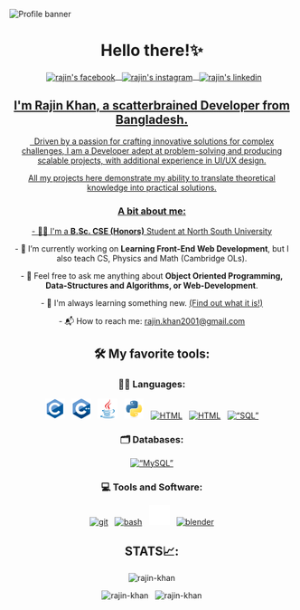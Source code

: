 ![Profile banner](https://i.imgur.com/7AwV84c.png)

<h1 align="center">Hello there!✨</h1>

<p align="center">
    &nbsp;
    <a href="https://www.facebook.com/rajinisdown/" target="_blank"><img align="center" src="https://raw.githubusercontent.com/rahuldkjain/github-profile-readme-generator/master/src/images/icons/Social/facebook.svg" alt="rajin's facebook" height="30" width="40" />
    &nbsp;
    <a href="https://www.instagram.com/raaajiin/" target="_blank"><img align="center" src="https://raw.githubusercontent.com/rahuldkjain/github-profile-readme-generator/master/src/images/icons/Social/instagram.svg" alt="rajin's instagram" height="30" width="40" />
    &nbsp;
    <a href="https://www.linkedin.com/in/rajin-khan/" target="_blank"><img align="center" src="https://raw.githubusercontent.com/rahuldkjain/github-profile-readme-generator/master/src/images/icons/Social/linked-in-alt.svg" alt="rajin's linkedin" height="30" width="40" />
</p>

<h2 align="center">
    I'm Rajin Khan, a scatterbrained Developer from Bangladesh.
</h2>

<p align="center">
    &nbsp;
    Driven by a passion for crafting innovative solutions for complex challenges, I am a Developer adept at problem-solving and producing scalable projects, with additional experience in UI/UX design.
</p>
<p align="center">
    All my projects here demonstrate my ability to translate theoretical knowledge into practical solutions.
</p>

<h3 align="center"> A bit about me: </h3>

<p align="center">
    - 👨‍🎓 I'm a <strong>B.Sc. CSE (Honors)</strong> Student at <a href="https://www.northsouth.edu" target="_blank" rel="noreferrer">North South University</a>
</p>
<p align="center">
    - 🔭 I’m currently working on <strong>Learning Front-End Web Development</strong>, but I also teach CS, Physics and Math (Cambridge OLs).
</p>
<p align="center">
    - 💬 Feel free to ask me anything about <strong>Object Oriented Programming, Data-Structures and Algorithms, or Web-Development</strong>.
</p>
<p align="center">
    - 🌱 I'm always learning something new. <a href="https://github.com/rajin-khan/capstone-sem-8" target="_blank" rel="noreferrer">(Find out what it is!)</a>
</p>
<p align="center">
    - 📬 How to reach me: <a href="mailto:rajin.khan2001gmail.com" target="_blank" rel="noreferrer">rajin.khan2001@gmail.com</a>
</p>

<h2 align="center"> 🛠️ My favorite tools: </h2>

<h3 align="center"> 👨‍💻 Languages: </h3>

<p align="center">
    <a href="https://en.wikipedia.org/wiki/C_(programming_language)" target="_blank" rel="noreferrer"> <img src="https://raw.githubusercontent.com/devicons/devicon/master/icons/c/c-original.svg" alt="c" height="35"/></a>
    &nbsp;
    <a href="https://en.wikipedia.org/wiki/C%2B%2B" target="_blank" rel="noreferrer"> <img src="https://raw.githubusercontent.com/devicons/devicon/master/icons/cplusplus/cplusplus-original.svg" alt="cplusplus" height="35"/></a>
    &nbsp;
    <a href="https://www.java.com" target="_blank" rel="noreferrer"> <img src="https://raw.githubusercontent.com/devicons/devicon/master/icons/java/java-original.svg" alt="java" height="35"/></a>
    &nbsp;
    <a href="https://www.python.org" target="_blank" rel="noreferrer"> <img src="https://raw.githubusercontent.com/devicons/devicon/master/icons/python/python-original.svg" alt="python" height="35"/></a>
    &nbsp;
    <a href="https://en.wikipedia.org/wiki/HTML" target="_blank" rel="noreferrer"> <img src="https://cdn.pixabay.com/photo/2017/08/05/11/16/logo-2582748_1280.png" alt="HTML" height="35"/></a>
    &nbsp;
    <a href="https://en.wikipedia.org/wiki/CSS" target="_blank" rel="noreferrer"> <img src="https://cdn.pixabay.com/photo/2017/08/05/11/16/logo-2582747_1280.png" alt="HTML" height="35"/></a>
    &nbsp;
    <a href="https://en.wikipedia.org/wiki/SQL" target="_blank" rel="noreferrer"> <img src="https://i.imgur.com/40pR413.png" alt=“SQL” height="35"/></a>
</p>

<h3 align="center"> 🗂 Databases: </h3>

<p align="center">
    <a href="https://www.mysql.com/" target="_blank" rel="noreferrer"> <img src="https://upload.wikimedia.org/wikipedia/labs/8/8e/Mysql_logo.png" alt=“MySQL” height="35"/></a>
</p>

<h3 align="center"> 💻 Tools and Software: </h3>

<p align="center">
    <a href="https://git-scm.com/" target="_blank" rel="noreferrer"> <img src="https://www.vectorlogo.zone/logos/git-scm/git-scm-icon.svg" alt="git" height="35"/></a>
    &nbsp;
    <a href="https://www.gnu.org/software/bash/" target="_blank" rel="noreferrer"> <img src="https://bashlogo.com/img/symbol/png/full_colored_light.png" alt="bash" height="35"/></a>
    &nbsp;
    <a href="https://www.zsh.org" target="_blank" rel="noreferrer"> <img src="https://raw.githubusercontent.com/Zsh-art/logo/main/png/white_vertical_icon.png" alt="zsh" height="35"/></a>
    &nbsp;
    <a href="https://www.blender.org/" target="_blank" rel="noreferrer"> <img src="https://upload.wikimedia.org/wikipedia/commons/thumb/0/0c/Blender_logo_no_text.svg/512px-Blender_logo_no_text.svg.png?20210507122249" alt="blender" height="35"/></a>
</p>

<h2 align="center"> STATS📈: </h2>

<div width="100%" align="center">
    <p>
        <a align="center"><img width="30%" src="https://github-readme-stats.vercel.app/api/top-langs/?username=rajin-khan&layout=donut-vertical&theme=omni&locale=en" alt="rajin-khan"/>
        </a>
        <p></p>
        <a align="left">
        <img width="40%" src="https://github-readme-streak-stats.herokuapp.com/?user=rajin-khan&theme=omni&locale=en" alt="rajin-khan"/>
        </a>
        &nbsp;
        <a align="right">
        <img width="38%" src="https://github-readme-stats.vercel.app/api?username=rajin-khan&show_icons=true&theme=omni" alt="rajin-khan" />
        </a>
    </p>
</div>
